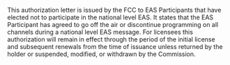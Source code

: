 This authorization letter is issued by the FCC to EAS Participants that have elected not to participate in the national level EAS. It states that the EAS Participant has agreed to go off the air or discontinue programming on all channels during a national level EAS message. For licensees this authorization will remain in effect through the period of the initial license and subsequent renewals from the time of issuance unless returned by the holder or suspended, modified, or withdrawn by the Commission.


